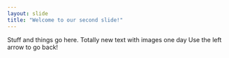 ```yaml
---
layout: slide
title: "Welcome to our second slide!"
---
```

Stuff and things go here. Totally new text with images one day
Use the left arrow to go back!
